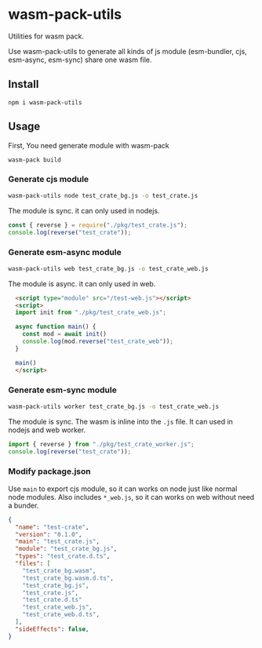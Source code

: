 # wasm-pack-utils

Utilities for wasm pack. 

Use wasm-pack-utils to generate all kinds of js module (esm-bundler, cjs, esm-async, esm-sync) share one wasm file.


## Install

```
npm i wasm-pack-utils
```

## Usage

First, You need generate module with wasm-pack

```
wasm-pack build
```

### Generate cjs module 

```sh
wasm-pack-utils node test_crate_bg.js -o test_crate.js
```

The module is sync. it can only used in nodejs.

```js
const { reverse } = require("./pkg/test_crate.js");
console.log(reverse("test_crate"));
```

### Generate esm-async module

```sh
wasm-pack-utils web test_crate_bg.js -o test_crate_web.js
```

The module is async. it can only used in web.

```html
  <script type="module" src="/test-web.js"></script>
  <script>
  import init from "./pkg/test_crate_web.js";

  async function main() {
    const mod = await init()
    console.log(mod.reverse("test_crate_web"));
  }

  main()
  </script>
```

### Generate esm-sync module

```sh
wasm-pack-utils worker test_crate_bg.js -o test_crate_web.js
```

The module is sync.  The wasm is inline into the `.js` file.  It can used in nodejs and web worker.

```js
import { reverse } from "./pkg/test_crate_worker.js";
console.log(reverse("test_crate"));
```

### Modify package.json

Use `main` to export cjs module, so it can works on node just like normal node modules. 
Also includes `*_web.js`, so it can works on web without need a bunder.

```json
{
  "name": "test-crate",
  "version": "0.1.0",
  "main": "test_crate.js",
  "module": "test_crate_bg.js",
  "types": "test_crate.d.ts",
  "files": [
    "test_crate_bg.wasm",
    "test_crate_bg.wasm.d.ts",
    "test_crate_bg.js",
    "test_crate.js",
    "test_crate.d.ts"
    "test_crate_web.js",
    "test_crate_web.d.ts",
  ],
  "sideEffects": false,
}
```